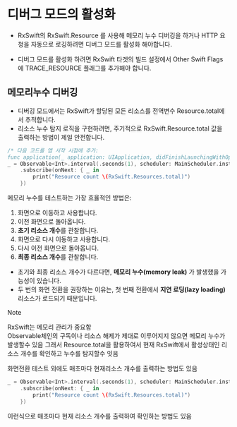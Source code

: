 # 디버그 모드의 활성화 

- RxSwift의 RxSwift.Resource 를 사용해 메모리 누수 디버깅을 하거나 HTTP 요청을 자동으로 로깅하려면 디버그 모드를 활성화 해야합니다.

- 디버그 모드를 활성화 하려면 RxSwift 타겟의 빌드 설정에서 Other Swift Flags 에 TRACE_RESOURCE 플래그를 추가해야 합니다.

## 메모리누수 디버깅
- 디버깅 모드에서는 RxSwift가 할당된 모든 리소스를 전역변수 Resource.total에서 추적합니다.
- 리소스 누수 탐지 로직을 구현하려면, 주기적으로 RxSwift.Resource.total 값을 출력하는 방법이 제일 안전합니다.

```swift
/* 다음 코드를 앱 시작 시점에 추가:
func application(_ application: UIApplication, didFinishLaunchingWithOptions launchOptions: [UIApplicationLaunchOptionsKey : Any]? = nil) */
_ = Observable<Int>.interval(.seconds(1), scheduler: MainScheduler.instance)
    .subscribe(onNext: { _ in
        print("Resource count \(RxSwift.Resources.total)")
    })
```
메모리 누수를 테스트하는 가장 효율적인 방법은:

1. 화면으로 이동하고 사용합니다.
2. 이전 화면으로 돌아옵니다.
3. **초기 리소스 개수**를 관찰합니다.
4. 화면으로 다시 이동하고 사용합니다.
5. 다시 이전 화면으로 돌아옵니다.
6. **최종 리소스 개수**를 관찰합니다.

- 초기와 최종 리소스 개수가 다르다면, **메모리 누수(memory leak)** 가 발생했을 가능성이 있습니다.
- 두 번의 화면 전환을 권장하는 이유는, 첫 번째 전환에서 **지연 로딩(lazy loading)** 리소스가 로드되기 때문입니다.

> [!NOTE]
> RxSwift는 메모리 관리가 중요함  
> Observable체인의 구독이나 리소스 해제가 제대로 이루어지지 않으면 메모리 누수가 발생할수 있음
> 그래서 Resource.total을 활용하여서 현재 RxSwift에서 활성상태인 리소스 개수를 확인하고 누수를 탐지할수 잇음

화면전환 테스트 외에도 매초마다 현재리소스 개수를 출력하는 방법도 있음 
```swift
_ = Observable<Int>.interval(.seconds(1), scheduler: MainScheduler.instance)
    .subscribe(onNext: { _ in
        print("Resource count \(RxSwift.Resources.total)")
    })
```
이런식으로 매초마다 현재 리소스 개수를 출력하여 확인하는 방법도 있음 

